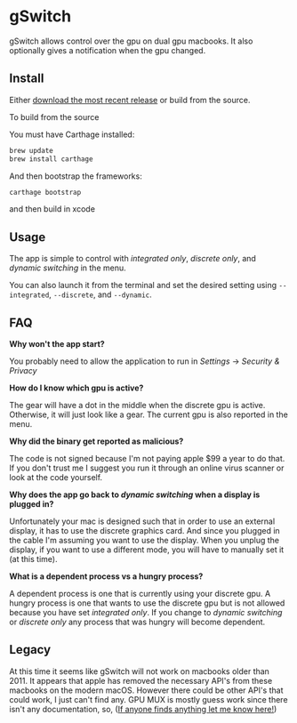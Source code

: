 # gSwitch

gSwitch allows control over the gpu on dual gpu macbooks. It also optionally gives a notification when the gpu changed.

## Install

Either [download the most recent release](https://codyschrank.github.io/gSwitch/) or build from the source.

To build from the source

You must have Carthage installed:

```bash
brew update
brew install carthage
```

And then bootstrap the frameworks:

```bash
carthage bootstrap
```

and then build in xcode

## Usage

The app is simple to control with _integrated only_, _discrete only_, and _dynamic switching_ in the menu.

You can also launch it from the terminal and set the desired setting using `--integrated`, `--discrete`, and `--dynamic`.

## FAQ

**Why won't the app start?**

You probably need to allow the application to run in _Settings_ -> _Security & Privacy_

**How do I know which gpu is active?**

The gear will have a dot in the middle when the discrete gpu is active.  Otherwise, it will just look like a gear.  The current gpu is also reported in the menu.

**Why did the binary get reported as malicious?**

The code is not signed because I'm not paying apple $99 a year to do that.  If you don't trust me I suggest you run it through an online virus scanner or look at the code yourself.

**Why does the app go back to _dynamic switching_ when a display is plugged in?**

Unfortunately your mac is designed such that in order to use an external display, it has to use the discrete graphics card. And since you plugged in the cable I'm assuming you want to use the display.  When you unplug the display, if you want to use a different mode, you will have to manually set it (at this time).

**What is a dependent process vs a hungry process?**

A dependent process is one that is currently using your discrete gpu. A hungry process is one that wants to use the discrete gpu but is not allowed because you have set _integrated only_. If you change to _dynamic switching_ or _discrete only_ any process that was hungry will become dependent.

## Legacy

At this time it seems like gSwitch will not work on macbooks older than 2011. It appears that apple has removed the necessary API's from these macbooks on the modern macOS.  However there could be other API's that could work, I just can't find any.  GPU MUX is mostly guess work since there isn't any documentation, so, ([If anyone finds anything let me know here!](https://github.com/CodySchrank/gSwitch/issues/12))
